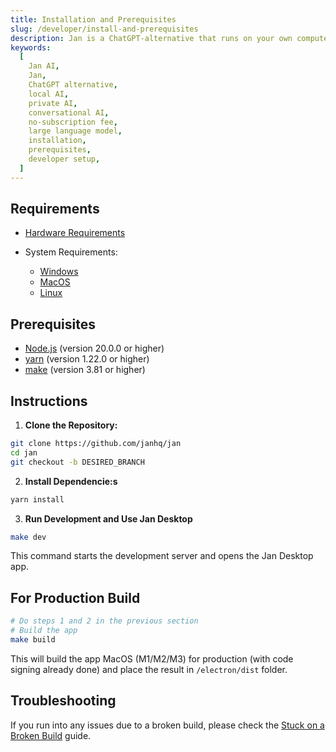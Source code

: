 ```yaml
---
title: Installation and Prerequisites
slug: /developer/install-and-prerequisites
description: Jan is a ChatGPT-alternative that runs on your own computer, with a local API server.
keywords:
  [
    Jan AI,
    Jan,
    ChatGPT alternative,
    local AI,
    private AI,
    conversational AI,
    no-subscription fee,
    large language model,
    installation,
    prerequisites,
    developer setup,
  ]
---
```


## Requirements

- [Hardware Requirements](../../guides/02-installation/06-hardware.md)

- System Requirements:
  - [Windows](../../install/windows/#system-requirements)
  - [MacOS](../../install/mac/#system-requirements)
  - [Linux](../../install/linux/#system-requirements)

## Prerequisites

- [Node.js](https://nodejs.org/en/) (version 20.0.0 or higher)
- [yarn](https://yarnpkg.com/) (version 1.22.0 or higher)
- [make](https://www.gnu.org/software/make/) (version 3.81 or higher)

## Instructions

1. **Clone the Repository:**

```bash
git clone https://github.com/janhq/jan
cd jan
git checkout -b DESIRED_BRANCH
```

2. **Install Dependencie:s**

```bash
yarn install
```

3. **Run Development and Use Jan Desktop**

```bash
make dev
```

This command starts the development server and opens the Jan Desktop app.

## For Production Build

```bash
# Do steps 1 and 2 in the previous section
# Build the app
make build
```

This will build the app MacOS (M1/M2/M3) for production (with code signing already done) and place the result in `/electron/dist` folder.

## Troubleshooting

If you run into any issues due to a broken build, please check the [Stuck on a Broken Build](../../troubleshooting/stuck-on-broken-build) guide.

